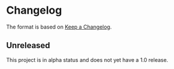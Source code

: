 # Changelog

The format is based on [Keep a Changelog](https://keepachangelog.com/en/1.0.0/).


## Unreleased

This project is in alpha status and does not yet have a 1.0 release.
